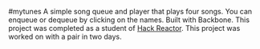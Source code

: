 #mytunes
A simple song queue and player that plays four songs. You can enqueue or dequeue by clicking on the names. Built with Backbone.
This project was completed as a student of [Hack Reactor](http://hackreactor.com). This project was worked on with a pair in two days.
